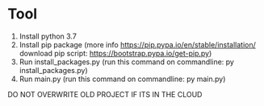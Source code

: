 # Tool

1) Install python 3.7 
2) Install pip package (more info https://pip.pypa.io/en/stable/installation/  download pip script: https://bootstrap.pypa.io/get-pip.py)
3) Run install_packages.py (run this command on commandline: py install_packages.py)
4) Run main.py (run this command on commandline: py main.py)

DO NOT OVERWRITE OLD PROJECT IF ITS IN THE CLOUD
